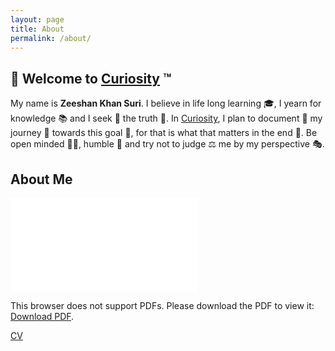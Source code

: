 ```yaml
---
layout: page
title: About
permalink: /about/
---
```


## :wave: Welcome to [Curiosity]({{site.baseurl}}) :tm:

My name is **Zeeshan Khan Suri**. I believe in life long learning :mortar_board:, I yearn for knowledge :books: and I seek :eyes: the truth :microscope:. In [Curiosity]({{site.baseurl}}), I plan to document :pencil: my journey :roller_coaster: towards this goal :dart:, for that is what that matters in the end :rocket:. Be open minded :haircut_woman:, humble :speak_no_evil:  and try not to judge :balance_scale: me by my perspective :performing_arts:.

<!-- This website is powered by **[fastpages](https://github.com/fastai/fastpages)** [^1].

Uses Jekyll TOC from https://github.com/allejo/jekyll-toc. License 

[^1]:a blogging platform that natively supports Jupyter notebooks in addition to other formats. -->

## About Me

<object data="{{site.baseurl}}/images/CV.pdf" type="application/pdf" width="100%" height="700px">
    <embed src="{{site.baseurl}}/images/CV.pdf">
        <p>This browser does not support PDFs. Please download the PDF to view it: <a href="{{site.baseurl}}/images/CV.pdf">Download PDF</a>.</p>
    </embed>
</object>
<a href="{{site.baseurl}}/images/CV.pdf" target="_blank">CV</a>
